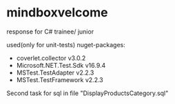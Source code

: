 # mindboxvelcome
response for C# trainee/ junior


used(only for unit-tests) nuget-packages:
  - coverlet.collector v3.0.2
  - Microsoft.NET.Test.Sdk v16.9.4
  - MSTest.TestAdapter v2.2.3
  - MSTest.TestFramework v2.2.3

Second task for sql in file "DisplayProductsCategory.sql"
